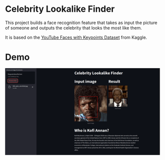 # Celebrity Lookalike Finder

This project builds a face recognition feature that takes as input the picture of someone and outputs the celebrity that looks the most like them.

It is based on the [YouTube Faces with Keypoints Dataset](https://www.kaggle.com/datasets/selfishgene/youtube-faces-with-facial-keypoints) from Kaggle.

# Demo
![demo](/img/celebrity_lookalike_demo.gif)



